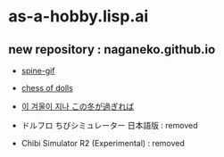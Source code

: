 # as-a-hobby.lisp.ai


## new repository : naganeko.github.io


- [spine-gif](https://naganeko.github.io/spine-gif) 
- [chess of dolls](https://naganeko.github.io/gfl-chess) 
- [이 겨울이 지나 この冬が過ぎれば](https://naganeko.github.io/winter-of-dolls/)

- ドルフロ ちびシミュレーター 日本語版 : removed
- Chibi Simulator R2 (Experimental) : removed
